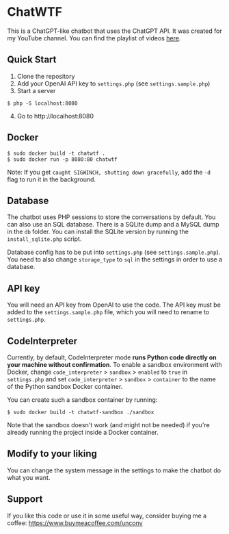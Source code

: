 # ChatWTF

This is a ChatGPT-like chatbot that uses the ChatGPT API. It was created for my YouTube channel. You can find the playlist of videos [here](https://www.youtube.com/watch?v=ru5m-BKDn6E&list=PLz8w2NTEwxvqH7yCAp6PAL0dKeiVU7uv4).

## Quick Start

1. Clone the repository
2. Add your OpenAI API key to `settings.php` (see `settings.sample.php`)
3. Start a server

```console
$ php -S localhost:8080
```

4. Go to http://localhost:8080

## Docker

```console
$ sudo docker build -t chatwtf .
$ sudo docker run -p 8080:80 chatwtf
```

Note: If you get `caught SIGWINCH, shutting down gracefully`, add the `-d` flag to run it in the background.

## Database

The chatbot uses PHP sessions to store the conversations by default. You can also use an SQL database. There is a SQLite dump and a MySQL dump in the `db` folder. You can install the SQLite version by running the `install_sqlite.php` script.

Database config has to be put into `settings.php` (see `settings.sample.php`). You need to also change `storage_type` to `sql` in the settings in order to use a database.

## API key

You will need an API key from OpenAI to use the code. The API key must be added to the `settings.sample.php` file, which you will need to rename to `settings.php`.

## CodeInterpreter

Currently, by default, CodeInterpreter mode **runs Python code directly on your machine without confirmation**. To enable a sandbox environment with Docker, change `code_interpreter` > `sandbox` > `enabled` to `true` in `settings.php` and set `code_interpreter` > `sandbox` > `container` to the name of the Python sandbox Docker container.

You can create such a sandbox container by running:

```shell
$ sudo docker build -t chatwtf-sandbox ./sandbox
```

Note that the sandbox doesn't work (and might not be needed) if you're already running the project inside a Docker container.

## Modify to your liking

You can change the system message in the settings to make the chatbot do what you want.

## Support

If you like this code or use it in some useful way, consider buying me a coffee: https://www.buymeacoffee.com/unconv
